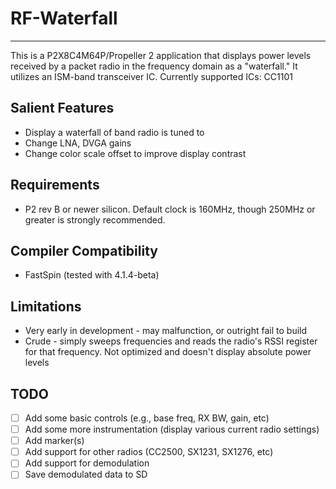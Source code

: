 # RF-Waterfall
--------------

This is a P2X8C4M64P/Propeller 2 application that displays power levels received by a packet radio in the frequency domain as a "waterfall." It utilizes an ISM-band transceiver IC. Currently supported ICs: CC1101

## Salient Features

* Display a waterfall of band radio is tuned to
* Change LNA, DVGA gains
* Change color scale offset to improve display contrast

## Requirements

* P2 rev B or newer silicon. Default clock is 160MHz, though 250MHz or greater is strongly recommended.

## Compiler Compatibility

* FastSpin (tested with 4.1.4-beta)

## Limitations

* Very early in development - may malfunction, or outright fail to build
* Crude - simply sweeps frequencies and reads the radio's RSSI register for that frequency. Not optimized and doesn't display absolute power levels

## TODO

- [ ] Add some basic controls (e.g., base freq, RX BW, gain, etc)
- [ ] Add some more instrumentation (display various current radio settings)
- [ ] Add marker(s)
- [ ] Add support for other radios (CC2500, SX1231, SX1276, etc)
- [ ] Add support for demodulation
- [ ] Save demodulated data to SD
